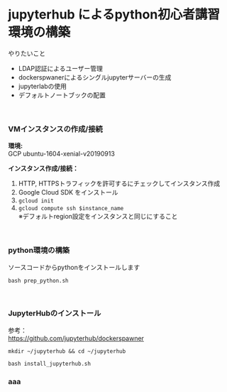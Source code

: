 # jupyterhub によるpython初心者講習環境の構築 

やりたいこと

- LDAP認証によるユーザー管理
- dockerspwanerによるシングルjupyterサーバーの生成
- jupyterlabの使用
- デフォルトノートブックの配置

<br>

### VMインスタンスの作成/接続

**環境:**<br>
GCP ubuntu-1604-xenial-v20190913

**インスタンス作成/接続：**<br>
1. HTTP, HTTPSトラフィックを許可するにチェックしてインスタンス作成
2. Google Cloud SDK をインストール
3. `gcloud init`
4. `gcloud compute ssh $instance_name` <br>
    ※デフォルトregion設定をインスタンスと同じにすること

<br>

### python環境の構築 

ソースコードからpythonをインストールします

`bash prep_python.sh`

<br>

### JupyterHubのインストール

参考：<br>
https://github.com/jupyterhub/dockerspawner

`mkdir ~/jupyterhub && cd ~/jupyterhub`

`bash install_jupyterhub.sh`

### aaa 